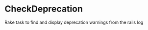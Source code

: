 CheckDeprecation
================

Rake task to find and display deprecation warnings from the rails log
